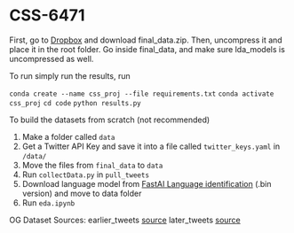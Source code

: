 # CSS-6471

First, go to [Dropbox](https://www.dropbox.com/s/ig3ed7i5iepfbjj/final_data.zip?dl=0) and download final_data.zip. Then, uncompress it and place it in the root folder. Go inside final_data, and make sure lda_models is uncompressed as well.

To run simply run the results, run

`conda create --name css_proj --file requirements.txt`
`conda activate css_proj`
`cd code`
`python results.py`

To build the datasets from scratch (not recommended)

1. Make a folder called `data`
2. Get a Twitter API Key and save it into a file called `twitter_keys.yaml` in `/data/`
3. Move the files from `final_data` to `data`
4. Run `collectData.py` in `pull_tweets`
5. Download language model from [FastAI Language identification](https://fasttext.cc/docs/en/language-identification.html) (.bin version) and move to data folder
6. Run `eda.ipynb`

OG Dataset Sources:
earlier_tweets [source](https://www.kaggle.com/datasets/gpreda/tokyo-olympics-2020-tweets)
later_tweets [source](https://www.kaggle.com/datasets/amritpal333/tokyo-olympics-2021-tweets)




